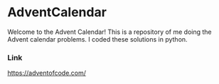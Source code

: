 # AdventCalendar
Welcome to the Advent Calendar!
This is a repository of me doing the Advent calendar problems. I coded these solutions in python.
### Link
https://adventofcode.com/


